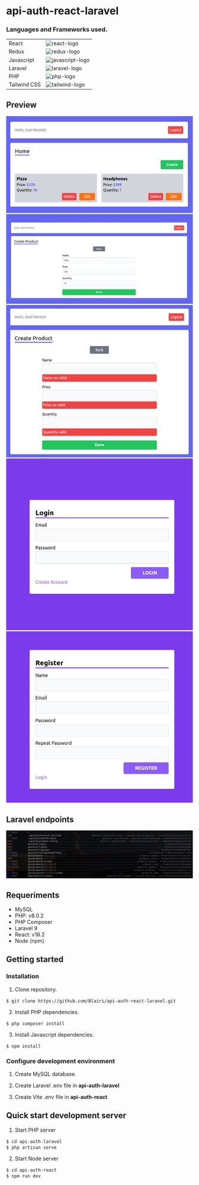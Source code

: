 # api-auth-react-laravel

### Languages and Frameworks used.
|   |   |
|---|---|
|React|  <img src="https://assets.stickpng.com/images/584830f5cef1014c0b5e4aa1.png" alt="react-logo" width="32"/> 
|Redux|  <img src="https://assets.stickpng.com/images/5848309bcef1014c0b5e4a9a.png" alt="redux-logo" width="32"/> 
|Javascript|  <img src="https://cdn.pixabay.com/photo/2015/04/23/17/41/javascript-736400_960_720.png" alt="javascript-logo" width="32"/> 
|Laravel| <img src="https://s3-eu-west-1.amazonaws.com/bucketeer-688d8e11-8fc6-459f-bb52-26fd21452913/2020/03/AcA2LnWL_400x400.jpg" alt="laravel-logo" width="32"/>
|PHP| <img src="https://assets.stickpng.com/thumbs/58481791cef1014c0b5e4994.png" alt="php-logo" width="32"/>
|Tailwind CSS| <img src="https://seeklogo.com/images/T/tailwind-css-logo-5AD4175897-seeklogo.com.png" alt="tailwind-logo" width="32"/>

## Preview
![home page](./preview/home-page.png "home page")
![create-update-page](./preview/create-update-product.png "create-update-page")
![validation](./preview/validation.png "validation")
![login page](./preview/login-page.png "login page")
![register page](./preview/register-page.png "register page")

## Laravel endpoints
![laravel endpoints](./preview/endpoints.png "laravel endpoints")

## Requeriments
- MySQL
- PHP: v8.0.2
- PHP Composer
- Laravel 9
- React: v18.2
- Node (npm)

## Getting started

### Installation

1. Clone repository.
```
$ git clone https://github.com/Blairi/api-auth-react-laravel.git
```

2. Install PHP dependencies.
```
$ php composer install
```

3. Install Javascript dependencies.
```
$ npm install
```

### Configure development environment

1. Create MySQL database.

2. Create Laravel .env file in <b>api-auth-laravel</b>

3. Create Vite .env file in <b>api-auth-react</b>

## Quick start development server

1. Start PHP server
```
$ cd api-auth-laravel
$ php artisan serve
```

2. Start Node server
```
$ cd api-auth-react
$ npm run dev
```